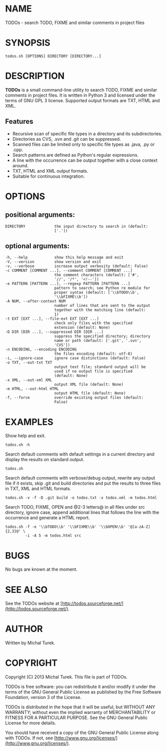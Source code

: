 # NAME
TODOs - search TODO, FIXME and similar comments in project files


# SYNOPSIS
    todos.sh [OPTIONS] DIRECTORY [DIRECTORY...]


# DESCRIPTION
**TODOs** is a small command-line utility to search TODO, FIXME and similar
comments in project files. It is written in Python 3 and licensed under the
terms of GNU GPL 3 license. Supported output formats are TXT, HTML and XML.

## Features

- Recursive scan of specific file types in a directory and its subdirectories.
- Directories as CVS, .svn and .git can be suppressed.
- Scanned files can be limited only to specific file types as .java, .py or .cpp.
- Search patterns are defined as Python's regular expressions.
- A line with the occurrence can be output together with a close context around.
- TXT, HTML and XML output formats.
- Suitable for continuous integration.


# OPTIONS
## positional arguments:
    DIRECTORY             the input directory to search in (default:
                          ['.'])

## optional arguments:
    -h, --help            show this help message and exit
    -V, --version         show version and exit
    -v, --verbose         increase output verbosity (default: False)
    -c COMMENT [COMMENT ...], --comment COMMENT [COMMENT ...]
                          the comment characters (default: ['#',
                          '//', '/*', '<!--'])
    -e PATTERN [PATTERN ...], --regexp PATTERN [PATTERN ...]
                          pattern to search; see Python re module for
                          proper syntax (default: ['\\bTODO\\b',
                          '\\bFIXME\\b'])
    -A NUM, --after-context NUM
                          number of lines that are sent to the output
                          together with the matching line (default:
                          1)
    -t EXT [EXT ...], --file-ext EXT [EXT ...]
                          check only files with the specified
                          extension (default: None)
    -D DIR [DIR ...], --suppressed DIR [DIR ...]
                          suppress the specified directory; directory
                          name or path (default: ['.git', '.svn',
                          'CVS'])
    -n ENCODING, --encoding ENCODING
                          the files encoding (default: utf-8)
    -i, --ignore-case     ignore case distinctions (default: False)
    -o TXT, --out-txt TXT
                          output text file; standard output will be
                          used if no output file is specified
                          (default: None)
    -x XML, --out-xml XML
                          output XML file (default: None)
    -m HTML, --out-html HTML
                          output HTML file (default: None)
    -f, --force           override existing output files (default:
                          False)

# EXAMPLES

Show help and exit.

    todos.sh -h


Search default comments with default settings in a current directory and display the results on standard output.

    todos.sh


Search default comments with verbose/debug output, rewrite any output file if it exists, skip .git and build directories and put the results to three files in TXT, XML and HTML formats.

    todos.sh -v -f -D .git build -o todos.txt -x todos.xml -m todos.html


Search TODO, FIXME, OPEN and @2-3 letters@ in all files under src directory, ignore case, append additional lines that follows the line with the occurrence and generate a HTML report.

    todos.sh -f -e '\\bTODO\\b' '\\bFIXME\\b' '\\bOPEN\\b' '@[a-zA-Z]{2,3}@' \
             -i -A 5 -m todos.html src


# BUGS

No bugs are known at the moment.


# SEE ALSO
See the TODOs website at [http://todos.sourceforge.net/](http://todos.sourceforge.net/).


# AUTHOR
Written by Michal Turek.


# COPYRIGHT
Copyright (C) 2013 Michal Turek.  This file is part of TODOs.

TODOs is free software: you can redistribute it and/or modify
it under the terms of the GNU General Public License as published by
the Free Software Foundation, version 3 of the License.

TODOs is distributed in the hope that it will be useful,
but WITHOUT ANY WARRANTY; without even the implied warranty of
MERCHANTABILITY or FITNESS FOR A PARTICULAR PURPOSE.  See the
GNU General Public License for more details.

You should have received a copy of the GNU General Public License
along with TODOs.  If not, see [http://www.gnu.org/licenses/](http://www.gnu.org/licenses/).
